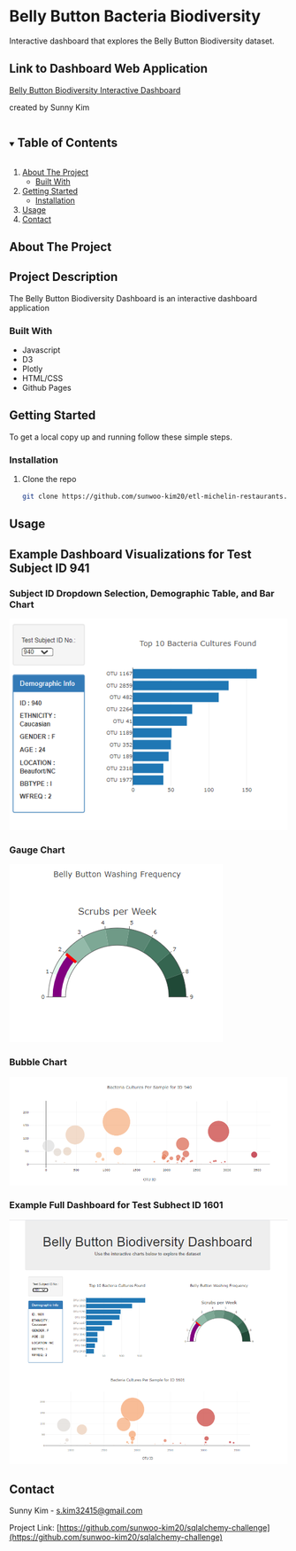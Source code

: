 # Belly Button Bacteria Biodiversity
Interactive dashboard that explores the Belly Button Biodiversity dataset.

## Link to Dashboard Web Application
[Belly Button Biodiversity Interactive Dashboard](https://sunwoo-kim20.github.io/belly-button-bacteria-dashboard/)

created by Sunny Kim

<!-- TABLE OF CONTENTS -->
<details open="open">
  <summary><h2 style="display: inline-block">Table of Contents</h2></summary>
  <ol>
    <li>
      <a href="#about-the-project">About The Project</a>
      <ul>
        <li><a href="#built-with">Built With</a></li>
      </ul>
    </li>
    <li>
      <a href="#getting-started">Getting Started</a>
      <ul>
        <li><a href="#installation">Installation</a></li>
      </ul>
    </li>
    <li><a href="#usage">Usage</a></li>
    <li><a href="#contact">Contact</a></li>
  </ol>
</details>



<!-- ABOUT THE PROJECT -->
## About The Project

## Project Description
The Belly Button Biodiversity Dashboard is an interactive dashboard application 

### Built With

* Javascript
* D3
* Plotly
* HTML/CSS
* Github Pages

<!-- GETTING STARTED -->
## Getting Started

To get a local copy up and running follow these simple steps.

### Installation

1. Clone the repo
   ```sh
   git clone https://github.com/sunwoo-kim20/etl-michelin-restaurants.git
   ```


<!-- USAGE EXAMPLES -->
## Usage

## Example Dashboard Visualizations for Test Subject ID 941

### Subject ID Dropdown Selection, Demographic Table, and Bar Chart
![ID Selection, Demographic Table, and Bar Chart](https://github.com/sunwoo-kim20/belly-button-bacteria-dashboard/blob/main/docs/images/demographic-barchart-screenshot.png?raw=true)

### Gauge Chart
![Gauge Chart](https://github.com/sunwoo-kim20/belly-button-bacteria-dashboard/blob/main/docs/images/gauge-chart-screenshot.png?raw=true)


### Bubble Chart
![Gauge Chart](https://github.com/sunwoo-kim20/belly-button-bacteria-dashboard/blob/main/docs/images/bubblechart-screenshot.png?raw=true)

### Example Full Dashboard for Test Subhect ID 1601
![Gauge Chart](https://github.com/sunwoo-kim20/belly-button-bacteria-dashboard/blob/main/docs/images/dashboard-example-id1601.png?raw=true)




<!-- CONTACT -->
## Contact

Sunny Kim - s.kim32415@gmail.com

Project Link: [https://github.com/sunwoo-kim20/sqlalchemy-challenge](https://github.com/sunwoo-kim20/sqlalchemy-challenge)


